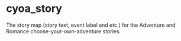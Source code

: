 # cyoa_story
The story map (story text, event label and etc.) for the Adventure and Romance choose-your-own-adventure stories.
